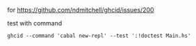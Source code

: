 for https://github.com/ndmitchell/ghcid/issues/200

test with command

```
ghcid --command 'cabal new-repl' --test ':!doctest Main.hs'
```
